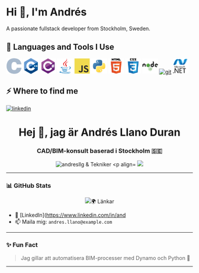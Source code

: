 <h1>Hi 👋, I'm Andrés</h1>
<p>A passionate fullstack developer from Stockholm, Sweden.</p>
<h2>🚀 Languages and Tools I Use</h2>
<p><a target="_blank" href="https://raw.githubusercontent.com/devicons/devicon/master/icons/c/c-original.svg" style="display: inline-block;"><img src="https://raw.githubusercontent.com/devicons/devicon/master/icons/c/c-original.svg" alt="c" width="42" height="42" /></a>
<a target="_blank" href="https://raw.githubusercontent.com/devicons/devicon/master/icons/cplusplus/cplusplus-original.svg" style="display: inline-block;"><img src="https://raw.githubusercontent.com/devicons/devicon/master/icons/cplusplus/cplusplus-original.svg" alt="cplusplus" width="42" height="42" /></a>
<a target="_blank" href="https://raw.githubusercontent.com/devicons/devicon/master/icons/csharp/csharp-original.svg" style="display: inline-block;"><img src="https://raw.githubusercontent.com/devicons/devicon/master/icons/csharp/csharp-original.svg" alt="csharp" width="42" height="42" /></a>
<a target="_blank" href="https://raw.githubusercontent.com/devicons/devicon/master/icons/java/java-original.svg" style="display: inline-block;"><img src="https://raw.githubusercontent.com/devicons/devicon/master/icons/java/java-original.svg" alt="java" width="42" height="42" /></a>
<a target="_blank" href="https://raw.githubusercontent.com/devicons/devicon/master/icons/javascript/javascript-original.svg" style="display: inline-block;"><img src="https://raw.githubusercontent.com/devicons/devicon/master/icons/javascript/javascript-original.svg" alt="javascript" width="42" height="42" /></a>
<a target="_blank" href="https://raw.githubusercontent.com/devicons/devicon/master/icons/python/python-original.svg" style="display: inline-block;"><img src="https://raw.githubusercontent.com/devicons/devicon/master/icons/python/python-original.svg" alt="python" width="42" height="42" /></a>
<a target="_blank" href="https://raw.githubusercontent.com/devicons/devicon/master/icons/html5/html5-original-wordmark.svg" style="display: inline-block;"><img src="https://raw.githubusercontent.com/devicons/devicon/master/icons/html5/html5-original-wordmark.svg" alt="html5" width="42" height="42" /></a>
<a target="_blank" href="https://raw.githubusercontent.com/devicons/devicon/master/icons/css3/css3-original-wordmark.svg" style="display: inline-block;"><img src="https://raw.githubusercontent.com/devicons/devicon/master/icons/css3/css3-original-wordmark.svg" alt="css3" width="42" height="42" /></a>
<a target="_blank" href="https://raw.githubusercontent.com/devicons/devicon/master/icons/nodejs/nodejs-original-wordmark.svg" style="display: inline-block;"><img src="https://raw.githubusercontent.com/devicons/devicon/master/icons/nodejs/nodejs-original-wordmark.svg" alt="nodejs" width="42" height="42" /></a>
<a target="_blank" href="https://www.vectorlogo.zone/logos/git-scm/git-scm-icon.svg" style="display: inline-block;"><img src="https://www.vectorlogo.zone/logos/git-scm/git-scm-icon.svg" alt="git" width="42" height="42" /></a>
<a target="_blank" href="https://raw.githubusercontent.com/devicons/devicon/master/icons/dot-net/dot-net-original-wordmark.svg" style="display: inline-block;"><img src="https://raw.githubusercontent.com/devicons/devicon/master/icons/dot-net/dot-net-original-wordmark.svg" alt="dotnet" width="42" height="42" /></a></p>
<h2>⚡️ Where to find me</h2>
<p><a target="_blank" href="https://www.linkedin.com/in/https://www.linkedin.com/in/andr%C3%A9s-llano-duran-07362013a/" style="display: inline-block;"><img src="https://img.shields.io/badge/linkedin-logo?style=for-the-badge&logo=linkedin&logoColor=white&color=%230a77b6" alt="linkedin" /></a></p>


<h1 align="center">Hej 👋, jag är Andrés Llano Duran</h1>
<h3 align="center">CAD/BIM-konsult baserad i Stockholm 🇸🇪</h3>

<p align="center">
  <img src="https://komarev.com/ghpvc/?username=andresllano&label=Profilvisningar&color=blue&style=flat" alt="andresllg & Tekniker

<p align="left">
  <img src="https://img.shields.io/badge/AutoCAD-007ACC?style=for-the-badge&logo=autodesk&logoColor=whitec="https://img.shields.io/badge/Revit-007ACC?style=for&logo=autodesk&logoColor=white
  <img src="https://img.shields.io/badge/Dynamo-FEAA2A?style=for-the-badgemo&logoColor=white
  <img src="https://img.shields.io/badge/Python-3776or-the-badge&logo=python&logoColor=white
  https://img.shields.io/badge/GitHub-181717?style=for-the-badge&logo=github&logoColor=white
</p>

---

### 📊 GitHub Stats

<p align="center">
  <img src="https://github-readme-stats.vercel.app/api?username=andresllano&show_icons=true&theme=radical" alttps://github-readme-streak-stats.herokuapp.com/?user=andresllanoical
  <img src="https://github-readme-stats.vercel.app/api/top-langs/?ndresllano&layout=compact&theme=radical
</p>

---

### 🌍 Länkar

- 🔗 [LinkedIn](https://www.linkedin.com/in/and
- 📫 Maila mig: `andres.llano@example.com`

---

### ✨ Fun Fact

> Jag gillar att automatisera BIM-processer med Dynamo och Python 🐍

---


